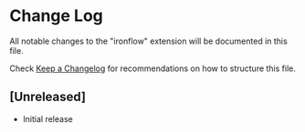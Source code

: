 # Change Log

All notable changes to the "ironflow" extension will be documented in this file.

Check [Keep a Changelog](http://keepachangelog.com/) for recommendations on how to structure this file.

## [Unreleased]

- Initial release